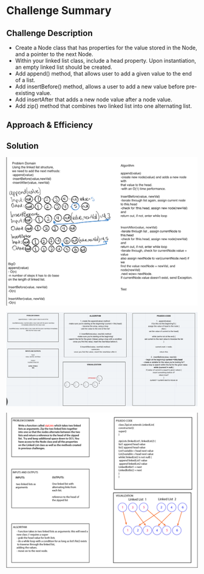 # Challenge Summary
<!-- Short summary or background information -->


## Challenge Description
<!-- Description of the challenge -->
- Create a Node class that has properties for the value stored in the Node, and a pointer to the next Node.
- Within your linked list class, include a head property. Upon instantiation, an empty linked list should be created.
- Add append() method, that allows user to add a given value to the end of a list. 
- Add insertBefore() method, allows a user to add a new value before pre-existing value.
- Add insertAfter that adds a new node value after a node value.
- Add zip() method that combines two linked list into one alternating list.


## Approach & Efficiency
<!-- What approach did you take? Why? What is the Big O space/time for this approach? -->


## Solution
<!-- Embedded whiteboard image -->

![Whiteboard](whiteboard/linkedl.png)

![whiteboardCodeChallenge05](whiteboard/cc-05.png)

![WhiteboardCC08](whiteboard/zip.png)
